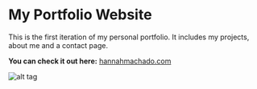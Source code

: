 # My Portfolio Website

This is the first iteration of my personal portfolio. It includes my projects, about me and a contact page. 

**You can check it out here:** [hannahmachado.com](www.hannahmachado.com)

![alt tag](https://ibb.co/XFHmC7w) 
